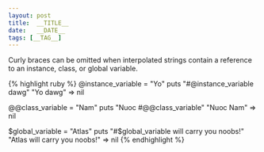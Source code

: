 ```yaml
---
layout: post
title:  __TITLE__
date:   __DATE__
tags: [__TAG__]
---
```

Curly braces can be omitted when interpolated strings contain a reference to an instance, class, or global variable.

{% highlight ruby %}
@instance_variable = "Yo"
puts "#@instance_variable dawg"
"Yo dawg"
=> nil

@@class_variable = "Nam"
puts "Nuoc #@@class_variable"
"Nuoc Nam"
=> nil

$global_variable = "Atlas"
puts "#$global_variable will carry you noobs!"
"Atlas will carry you noobs!"
=> nil
{% endhighlight %}
